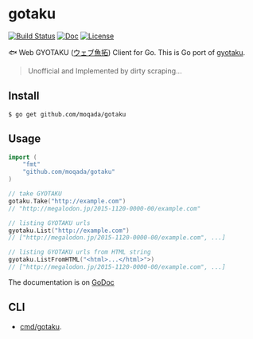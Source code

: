 # gotaku

[![Build Status][travis-image]][travis-url]
[![Doc][godoc-image]][godoc-url]
[![License][license-image]][license-url]

:fish: Web GYOTAKU ([ウェブ魚拓](http://megalodon.jp/)) Client for Go.
This is Go port of [gyotaku](https://github.com/moqada/gyotaku).

> Unofficial and Implemented by dirty scraping...

## Install

```
$ go get github.com/moqada/gotaku
```

## Usage

```go
import (
	"fmt"
	"github.com/moqada/gotaku"
)

// take GYOTAKU
gotaku.Take("http://example.com")
// "http://megalodon.jp/2015-1120-0000-00/example.com"

// listing GYOTAKU urls
gyotaku.List("http://example.com")
// ["http://megalodon.jp/2015-1120-0000-00/example.com", ...]

// listing GYOTAKU urls from HTML string
gyotaku.ListFromHTML("<html>...</html>">)
// ["http://megalodon.jp/2015-1120-0000-00/example.com", ...]
```

The documentation is on [GoDoc](https://godoc.org/github.com/moqada/gotaku)

## CLI

- [cmd/gotaku](https://github.com/moqada/gotaku/tree/master/cmd/gotaku).


[godoc-url]: https://godoc.org/github.com/moqada/gotaku
[godoc-image]: https://img.shields.io/badge/godoc-reference-blue.svg?style=flat-square
[travis-url]: https://travis-ci.org/moqada/gotaku
[travis-image]: https://img.shields.io/travis/moqada/gotaku.svg?style=flat-square
[license-url]: http://opensource.org/licenses/MIT
[license-image]: https://img.shields.io/github/license/moqada/gotaku.svg?style=flat-square
